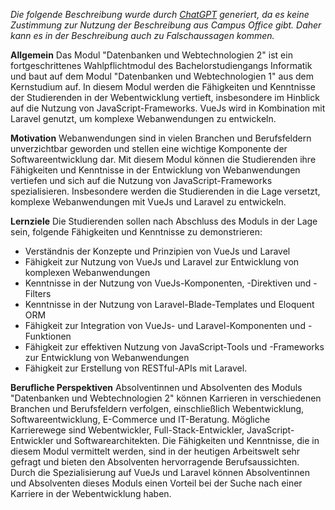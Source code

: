 *Die folgende Beschreibung wurde durch [ChatGPT](https://chat.openai.com/) generiert, da es keine Zustimmung zur Nutzung der Beschreibung aus Campus Office gibt. Daher kann es in der Beschreibung auch zu Falschaussagen kommen.*

**Allgemein**
Das Modul "Datenbanken und Webtechnologien 2" ist ein fortgeschrittenes Wahlpflichtmodul des Bachelorstudiengangs Informatik und baut auf dem Modul "Datenbanken und Webtechnologien 1" aus dem Kernstudium auf. In diesem Modul werden die Fähigkeiten und Kenntnisse der Studierenden in der Webentwicklung vertieft, insbesondere im Hinblick auf die Nutzung von JavaScript-Frameworks. VueJs wird in Kombination mit Laravel genutzt, um komplexe Webanwendungen zu entwickeln.

**Motivation**
Webanwendungen sind in vielen Branchen und Berufsfeldern unverzichtbar geworden und stellen eine wichtige Komponente der Softwareentwicklung dar. Mit diesem Modul können die Studierenden ihre Fähigkeiten und Kenntnisse in der Entwicklung von Webanwendungen vertiefen und sich auf die Nutzung von JavaScript-Frameworks spezialisieren. Insbesondere werden die Studierenden in die Lage versetzt, komplexe Webanwendungen mit VueJs und Laravel zu entwickeln.

**Lernziele**
Die Studierenden sollen nach Abschluss des Moduls in der Lage sein, folgende Fähigkeiten und Kenntnisse zu demonstrieren:

* Verständnis der Konzepte und Prinzipien von VueJs und Laravel
* Fähigkeit zur Nutzung von VueJs und Laravel zur Entwicklung von komplexen Webanwendungen
* Kenntnisse in der Nutzung von VueJs-Komponenten, -Direktiven und -Filters
* Kenntnisse in der Nutzung von Laravel-Blade-Templates und Eloquent ORM
* Fähigkeit zur Integration von VueJs- und Laravel-Komponenten und -Funktionen
* Fähigkeit zur effektiven Nutzung von JavaScript-Tools und -Frameworks zur Entwicklung von Webanwendungen
* Fähigkeit zur Erstellung von RESTful-APIs mit Laravel.

**Berufliche Perspektiven**
Absolventinnen und Absolventen des Moduls "Datenbanken und Webtechnologien 2" können Karrieren in verschiedenen Branchen und Berufsfeldern verfolgen, einschließlich Webentwicklung, Softwareentwicklung, E-Commerce und IT-Beratung. Mögliche Karrierewege sind Webentwickler, Full-Stack-Entwickler, JavaScript-Entwickler und Softwarearchitekten. Die Fähigkeiten und Kenntnisse, die in diesem Modul vermittelt werden, sind in der heutigen Arbeitswelt sehr gefragt und bieten den Absolventen hervorragende Berufsaussichten. Durch die Spezialisierung auf VueJs und Laravel können Absolventinnen und Absolventen dieses Moduls einen Vorteil bei der Suche nach einer Karriere in der Webentwicklung haben.
